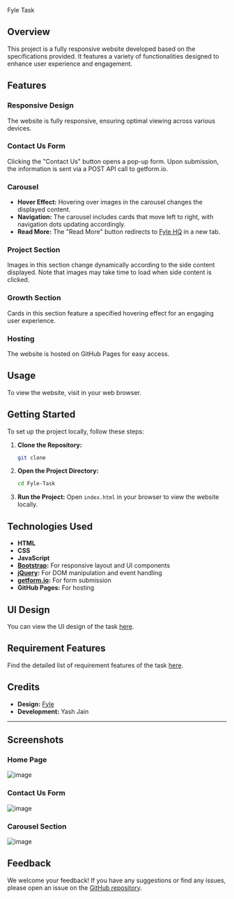 Fyle Task

## Overview

This project is a fully responsive website developed based on the specifications provided. It features a variety of functionalities designed to enhance user experience and engagement.

## Features

### Responsive Design
The website is fully responsive, ensuring optimal viewing across various devices.

### Contact Us Form
Clicking the "Contact Us" button opens a pop-up form. Upon submission, the information is sent via a POST API call to getform.io.

### Carousel
- **Hover Effect:** Hovering over images in the carousel changes the displayed content.
- **Navigation:** The carousel includes cards that move left to right, with navigation dots updating accordingly.
- **Read More:** The "Read More" button redirects to [Fyle HQ](https://www.fylehq.com/) in a new tab.

### Project Section
Images in this section change dynamically according to the side content displayed. Note that images may take time to load when side content is clicked.

### Growth Section
Cards in this section feature a specified hovering effect for an engaging user experience.

### Hosting
The website is hosted on GitHub Pages for easy access.

## Usage

To view the website, visit []() in your web browser.

## Getting Started

To set up the project locally, follow these steps:

1. **Clone the Repository:**
   ```sh
   git clone 
   ```

2. **Open the Project Directory:**
   ```sh
   cd Fyle-Task
   ```

3. **Run the Project:**
   Open `index.html` in your browser to view the website locally.

## Technologies Used

- **HTML**
- **CSS**
- **JavaScript**
- **[Bootstrap](https://getbootstrap.com/):** For responsive layout and UI components
- **[jQuery](https://jquery.com/):** For DOM manipulation and event handling
- **[getform.io](https://getform.io/):** For form submission
- **GitHub Pages:** For hosting

## UI Design

You can view the UI design of the task [here](https://xd.adobe.com/view/62beadb2-fac2-491b-90d9-5bc90d77ae70-37ed/specs/).

## Requirement Features

Find the detailed list of requirement features of the task [here](https://fyleuniverse.notion.site/Web-developer-assignment-8705a516d60b45a2a3f59a16e8cc7b20#ba5269e3bbc048d394214efa61ff6934).

## Credits

- **Design:** [Fyle](https://www.fylehq.com/)
- **Development:** Yash Jain

---

## Screenshots

### Home Page
![image](https://github.com/yash-jain-web-developer-mern-developer/fyleinternship/assets/105738560/9071bb07-3ea6-4a4b-8530-4794958c7189)


### Contact Us Form
![image](https://github.com/yash-jain-web-developer-mern-developer/fyleinternship/assets/105738560/9c20eac3-ad6f-429a-b7cb-8fd9e45e0fd2)


### Carousel Section
![image](https://github.com/yash-jain-web-developer-mern-developer/fyleinternship/assets/105738560/1ed390d9-61f3-4e6f-8114-524932cc2341)


## Feedback

We welcome your feedback! If you have any suggestions or find any issues, please open an issue on the [GitHub repository]().
